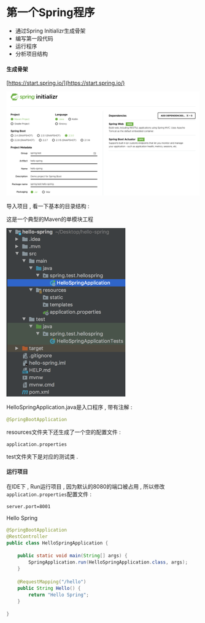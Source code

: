 # 第一个Spring程序

* 通过Spring Initializr生成骨架
* 编写第一段代码
* 运行程序
* 分析项目结构

#### 生成骨架

[https://start.spring.io/](https://start.spring.io/)

![](/assets/start_spring.png)

导入项目 , 看一下基本的目录结构 :

这是一个典型的Maven的单模块工程

![](/assets/mulujiegou.png)

HelloSpringApplication.java是入口程序 , 带有注解 :

```java
@SpringBootApplication
```

resources文件夹下还生成了一个空的配置文件 :

```
application.properties
```

test文件夹下是对应的测试类 .

#### 运行项目

在IDE下 , Run运行项目 , 因为默认的8080的端口被占用 , 所以修改`application.properties`配置文件 : 

```
server.port=8001
```

Hello Spring

```java
@SpringBootApplication
@RestController
public class HelloSpringApplication {

    public static void main(String[] args) {
        SpringApplication.run(HelloSpringApplication.class, args);
    }

    @RequestMapping("/hello")
    public String Hello() {
		return "Hello Spring";
    }

}
```



